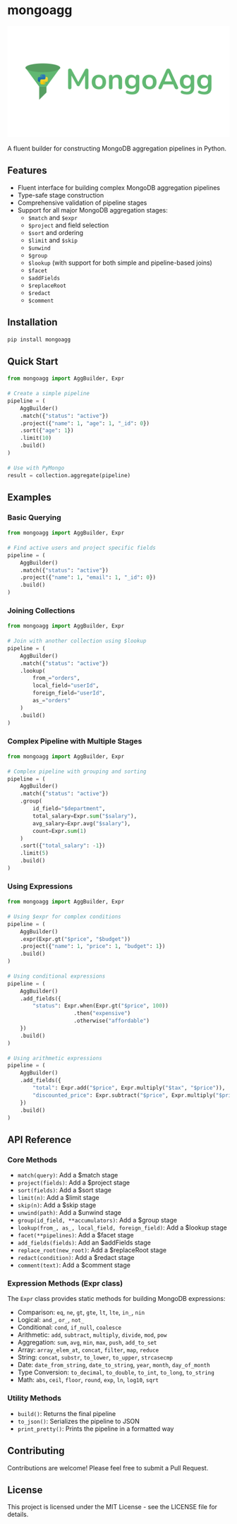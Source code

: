 # mongoagg

<img src="mongoagg-logo.png" alt="MongoAgg banner" style="max-width: 100%; height: auto;">

A fluent builder for constructing MongoDB aggregation pipelines in Python.

## Features

- Fluent interface for building complex MongoDB aggregation pipelines
- Type-safe stage construction
- Comprehensive validation of pipeline stages
- Support for all major MongoDB aggregation stages:
  - `$match` and `$expr`
  - `$project` and field selection
  - `$sort` and ordering
  - `$limit` and `$skip`
  - `$unwind`
  - `$group`
  - `$lookup` (with support for both simple and pipeline-based joins)
  - `$facet`
  - `$addFields`
  - `$replaceRoot`
  - `$redact`
  - `$comment`

## Installation

```bash
pip install mongoagg
```

## Quick Start

```python
from mongoagg import AggBuilder, Expr

# Create a simple pipeline
pipeline = (
    AggBuilder()
    .match({"status": "active"})
    .project({"name": 1, "age": 1, "_id": 0})
    .sort({"age": 1})
    .limit(10)
    .build()
)

# Use with PyMongo
result = collection.aggregate(pipeline)
```

## Examples

### Basic Querying

```python
from mongoagg import AggBuilder, Expr

# Find active users and project specific fields
pipeline = (
    AggBuilder()
    .match({"status": "active"})
    .project({"name": 1, "email": 1, "_id": 0})
    .build()
)
```

### Joining Collections

```python
from mongoagg import AggBuilder, Expr

# Join with another collection using $lookup
pipeline = (
    AggBuilder()
    .match({"status": "active"})
    .lookup(
        from_="orders",
        local_field="userId",
        foreign_field="userId",
        as_="orders"
    )
    .build()
)
```

### Complex Pipeline with Multiple Stages

```python
from mongoagg import AggBuilder, Expr

# Complex pipeline with grouping and sorting
pipeline = (
    AggBuilder()
    .match({"status": "active"})
    .group(
        id_field="$department",
        total_salary=Expr.sum("$salary"),
        avg_salary=Expr.avg("$salary"),
        count=Expr.sum(1)
    )
    .sort({"total_salary": -1})
    .limit(5)
    .build()
)
```

### Using Expressions

```python
from mongoagg import AggBuilder, Expr

# Using $expr for complex conditions
pipeline = (
    AggBuilder()
    .expr(Expr.gt("$price", "$budget"))
    .project({"name": 1, "price": 1, "budget": 1})
    .build()
)

# Using conditional expressions
pipeline = (
    AggBuilder()
    .add_fields({
        "status": Expr.when(Expr.gt("$price", 100))
                     .then("expensive")
                     .otherwise("affordable")
    })
    .build()
)

# Using arithmetic expressions
pipeline = (
    AggBuilder()
    .add_fields({
        "total": Expr.add("$price", Expr.multiply("$tax", "$price")),
        "discounted_price": Expr.subtract("$price", Expr.multiply("$price", 0.1))
    })
    .build()
)
```

## API Reference

### Core Methods

- `match(query)`: Add a $match stage
- `project(fields)`: Add a $project stage
- `sort(fields)`: Add a $sort stage
- `limit(n)`: Add a $limit stage
- `skip(n)`: Add a $skip stage
- `unwind(path)`: Add a $unwind stage
- `group(id_field, **accumulators)`: Add a $group stage
- `lookup(from_, as_, local_field, foreign_field)`: Add a $lookup stage
- `facet(**pipelines)`: Add a $facet stage
- `add_fields(fields)`: Add an $addFields stage
- `replace_root(new_root)`: Add a $replaceRoot stage
- `redact(condition)`: Add a $redact stage
- `comment(text)`: Add a $comment stage

### Expression Methods (Expr class)

The `Expr` class provides static methods for building MongoDB expressions:

- Comparison: `eq`, `ne`, `gt`, `gte`, `lt`, `lte`, `in_`, `nin`
- Logical: `and_`, `or_`, `not_`
- Conditional: `cond`, `if_null`, `coalesce`
- Arithmetic: `add`, `subtract`, `multiply`, `divide`, `mod`, `pow`
- Aggregation: `sum`, `avg`, `min`, `max`, `push`, `add_to_set`
- Array: `array_elem_at`, `concat`, `filter`, `map`, `reduce`
- String: `concat`, `substr`, `to_lower`, `to_upper`, `strcasecmp`
- Date: `date_from_string`, `date_to_string`, `year`, `month`, `day_of_month`
- Type Conversion: `to_decimal`, `to_double`, `to_int`, `to_long`, `to_string`
- Math: `abs`, `ceil`, `floor`, `round`, `exp`, `ln`, `log10`, `sqrt`

### Utility Methods

- `build()`: Returns the final pipeline
- `to_json()`: Serializes the pipeline to JSON
- `print_pretty()`: Prints the pipeline in a formatted way

## Contributing

Contributions are welcome! Please feel free to submit a Pull Request.

## License

This project is licensed under the MIT License - see the LICENSE file for details.
